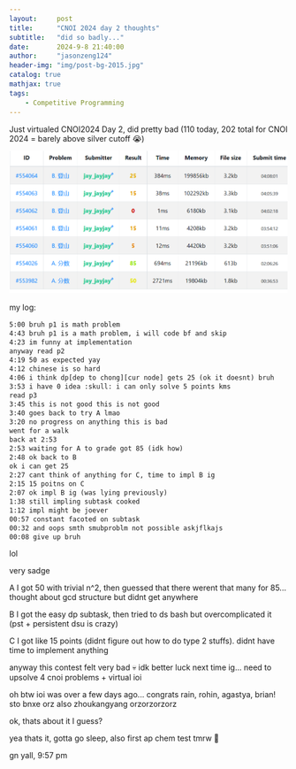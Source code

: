 ```yaml
---
layout:     post
title:      "CNOI 2024 day 2 thoughts"
subtitle:   "did so badly..."
date:       2024-9-8 21:40:00
author:     "jasonzeng124"
header-img: "img/post-bg-2015.jpg"
catalog: true
mathjax: true
tags:
    - Competitive Programming
---
```


Just virtualed CNOI2024 Day 2, did pretty bad (110 today, 202 total for CNOI 2024 = barely above silver cutoff :sob:)

![submissions](/img/content_images/bg-cnoi2024d2.png)

my log:
```
5:00 bruh p1 is math problem
4:43 bruh p1 is a math problem, i will code bf and skip
4:23 im funny at implementation
anyway read p2
4:19 50 as expected yay
4:12 chinese is so hard
4:06 i think dp[dep to chong][cur node] gets 25 (ok it doesnt) bruh
3:53 i have 0 idea :skull: i can only solve 5 points kms
read p3
3:45 this is not good this is not good
3:40 goes back to try A lmao
3:20 no progress on anything this is bad
went for a walk
back at 2:53
2:53 waiting for A to grade got 85 (idk how)
2:48 ok back to B
ok i can get 25
2:27 cant think of anything for C, time to impl B ig
2:15 15 poitns on C
2:07 ok impl B ig (was lying previously)
1:38 still impling subtask cooked
1:12 impl might be joever
00:57 constant facoted on subtask
00:32 and oops smth smubproblm not possible askjflkajs
00:08 give up bruh
```


lol

very sadge


A I got 50 with trivial n^2, then guessed that there werent that many for 85...
thought about gcd structure but didnt get anywhere

B I got the easy dp subtask, then tried to ds bash but overcomplicated it (pst + persistent dsu is crazy)

C I got like 15 points (didnt figure out how to do type 2 stuffs). didnt have time to implement anything

anyway this contest felt very bad :skull: idk better luck next time ig... need to upsolve 4 cnoi problems + virtual ioi

oh btw ioi was over a few days ago... congrats rain, rohin, agastya, brian! sto bnxe orz also zhoukangyang orzorzorzorz

ok, thats about it I guess?

yea thats it, gotta go sleep, also first ap chem test tmrw :pray:

gn yall, 9:57 pm